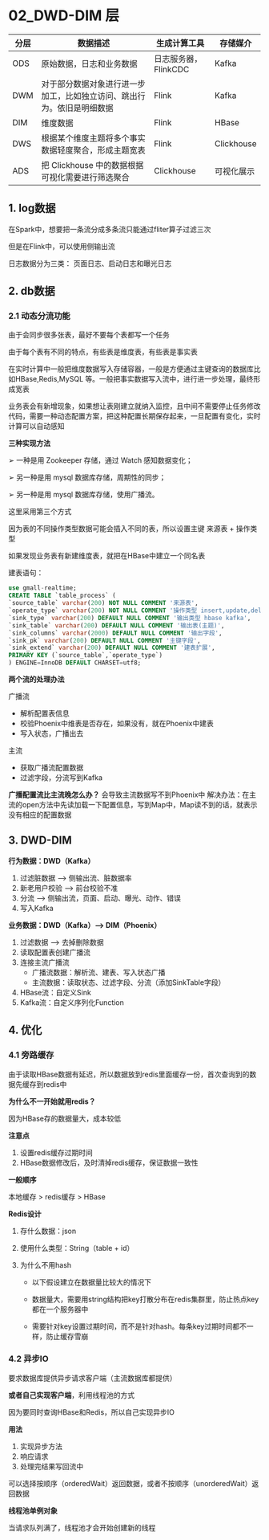 # 02_DWD-DIM 层

| 分层 | 数据描述                                                     | 生成计算工具         | 存储媒介   |
| ---- | ------------------------------------------------------------ | -------------------- | ---------- |
| ODS  | 原始数据，日志和业务数据                                     | 日志服务器，FlinkCDC | Kafka      |
| DWM  | 对于部分数据对象进行进一步加工，比如独立访问、跳出行为。依旧是明细数据 | Flink                | Kafka      |
| DIM  | 维度数据                                                     | Flink                | HBase      |
| DWS  | 根据某个维度主题将多个事实数据轻度聚合，形成主题宽表         | Flink                | Clickhouse |
| ADS  | 把 Clickhouse 中的数据根据可视化需要进行筛选聚合             | Clickhouse           | 可视化展示 |

## 1. log数据

在Spark中，想要把一条流分成多条流只能通过fliter算子过滤三次

但是在Flink中，可以使用侧输出流

日志数据分为三类： 页面日志、启动日志和曝光日志



## 2. db数据

### 2.1 动态分流功能

由于会同步很多张表，最好不要每个表都写一个任务

由于每个表有不同的特点，有些表是维度表，有些表是事实表

在实时计算中一般把维度数据写入存储容器，一般是方便通过主键查询的数据库比如HBase,Redis,MySQL 等。一般把事实数据写入流中，进行进一步处理，最终形成宽表

业务表会有新增现象，如果想让表刚建立就纳入监控，且中间不需要停止任务修改代码，需要一种动态配置方案，把这种配置长期保存起来，一旦配置有变化，实时计算可以自动感知

**三种实现方法**

➢ 一种是用 Zookeeper 存储，通过 Watch 感知数据变化； 

➢ 另一种是用 mysql 数据库存储，周期性的同步； 

➢ 另一种是用 mysql 数据库存储，使用广播流。



这里采用第三个方式

因为表的不同操作类型数据可能会插入不同的表，所以设置主键 来源表 + 操作类型

如果发现业务表有新建维度表，就把在HBase中建立一个同名表

建表语句：

```sql
use gmall-realtime;
CREATE TABLE `table_process` (
`source_table` varchar(200) NOT NULL COMMENT '来源表',
`operate_type` varchar(200) NOT NULL COMMENT '操作类型 insert,update,delete',
`sink_type` varchar(200) DEFAULT NULL COMMENT '输出类型 hbase kafka',
`sink_table` varchar(200) DEFAULT NULL COMMENT '输出表(主题)',
`sink_columns` varchar(2000) DEFAULT NULL COMMENT '输出字段',
`sink_pk` varchar(200) DEFAULT NULL COMMENT '主键字段',
`sink_extend` varchar(200) DEFAULT NULL COMMENT '建表扩展',
PRIMARY KEY (`source_table`,`operate_type`)
) ENGINE=InnoDB DEFAULT CHARSET=utf8;
```



**两个流的处理办法**

广播流

- 解析配置表信息
- 校验Phoenix中维表是否存在，如果没有，就在Phoenix中建表
- 写入状态，广播出去

主流

- 获取广播流配置数据
- 过滤字段，分流写到Kafka

**广播配置流比主流晚怎么办？**
会导致主流数据写不到Phoenix中
解决办法：在主流的open方法中先读加载一下配置信息，写到Map中，Map读不到的话，就表示没有相应的配置数据


## 3. DWD-DIM

**行为数据：DWD（Kafka）**

1. 过滤脏数据 --> 侧输出流、脏数据率
2. 新老用户校验 --> 前台校验不准
3. 分流 --> 侧输出流，页面、启动、曝光、动作、错误
4. 写入Kafka

**业务数据：DWD（Kafka）-->  DIM（Phoenix）**

1. 过滤数据 -->  去掉删除数据
2. 读取配置表创建广播流
3. 连接主流广播流
   - 广播流数据：解析流、建表、写入状态广播
   - 主流数据：读取状态、过滤字段、分流（添加SinkTable字段）
4. HBase流：自定义Sink
5. Kafka流：自定义序列化Function





## 4. 优化

### 4.1 旁路缓存

由于读取HBase数据有延迟，所以数据放到redis里面缓存一份，首次查询到的数据先缓存到redis中

**为什么不一开始就用redis？**

因为HBase存的数据量大，成本较低

**注意点**

1. 设置redis缓存过期时间
2. HBase数据修改后，及时清掉redis缓存，保证数据一致性

**一般顺序**

本地缓存 > redis缓存 > HBase

**Redis设计**

1. 存什么数据：json

2. 使用什么类型：String（table + id）

3. 为什么不用hash

   - 以下假设建立在数据量比较大的情况下

   - 数据量大，需要用string结构把key打散分布在redis集群里，防止热点key都在一个服务器中
   - 需要针对key设置过期时间，而不是针对hash。每条key过期时间都不一样，防止缓存雪崩



### 4.2 异步IO

要求数据库提供异步请求客户端（主流数据库都提供）

**或者自己实现客户端**，利用线程池的方式

因为要同时查询HBase和Redis，所以自己实现异步IO

**用法**

1. 实现异步方法
2. 响应请求
3. 处理完结果写回流中

可以选择按顺序（orderedWait）返回数据，或者不按顺序（unorderedWait）返回数据

**线程池单例对象**

当请求队列满了，线程池才会开始创建新的线程